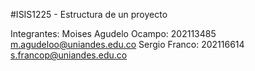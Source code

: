 #ISIS1225 - Estructura de un proyecto

Integrantes:
Moises Agudelo Ocampo: 202113485 m.agudeloo@uniandes.edu.co
Sergio Franco: 202116614 s.francop@uniandes.edu.co


